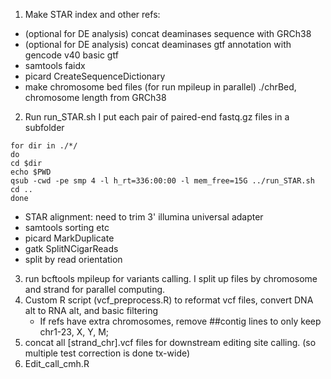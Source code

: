 1. Make STAR index and other refs:
- (optional for DE analysis) concat deaminases sequence with GRCh38
- (optional for DE analysis) concat deaminases gtf annotation with gencode v40 basic gtf
- samtools faidx
- picard CreateSequenceDictionary
- make chromosome bed files (for run mpileup in parallel)
   ./chrBed, chromosome length from GRCh38
2. Run run_STAR.sh
    I put each pair of paired-end fastq.gz files in a subfolder
```
for dir in ./*/
do
cd $dir
echo $PWD
qsub -cwd -pe smp 4 -l h_rt=336:00:00 -l mem_free=15G ../run_STAR.sh 
cd ..
done
```

- STAR alignment: need to trim 3' illumina universal adapter
- samtools sorting etc
- picard MarkDuplicate
- gatk SplitNCigarReads
- split by read orientation

3. run bcftools mpileup for variants calling. I split up files by chromosome and strand for parallel computing.
4. Custom R script (vcf_preprocess.R) to reformat vcf files, convert DNA alt to RNA alt, and basic filtering
    - If refs have extra chromosomes, remove ##contig lines to only keep chr1-23, X, Y, M;
5. concat all [strand_chr].vcf files for downstream editing site calling. (so multiple test correction is done tx-wide)
6. Edit_call_cmh.R
